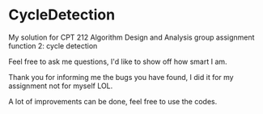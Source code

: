 # CycleDetection
My solution for CPT 212 Algorithm Design and Analysis group assignment function 2: cycle detection

Feel free to ask me questions, I'd like to show off how smart I am.

Thank you for informing me the bugs you have found, I did it for my assignment not for myself LOL.

A lot of improvements can be done, feel free to use the codes.
